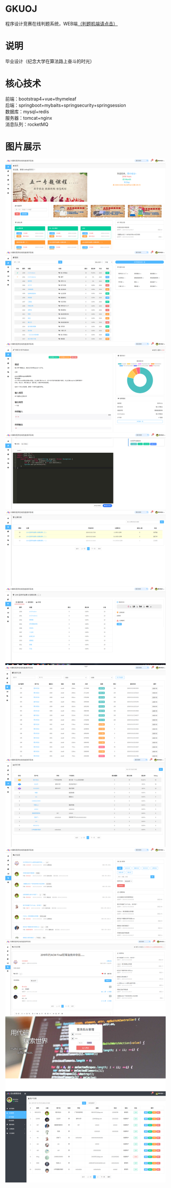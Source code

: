 # GKUOJ
程序设计竞赛在线判题系统，WEB端<a href = "https://github.com/chinawim/Judge" target="_blank" >（判题机端请点击）</a><br/>
# 说明
毕业设计（纪念大学在算法路上奋斗的时光）<br/>
# 核心技术
前端：bootstrap4+vue+thymeleaf<br/>
后端：springboot+mybaits+springsecurity+springsession<br/>
数据库：mysql+redis<br/>
服务器：tomcat+nginx<br/>
消息队列：rocketMQ<br/>
# 图片展示
<img src = "https://github.com/ChinaWim/GKUOJ/blob/master/images/1.png" > <br/>
<img src = "https://github.com/ChinaWim/GKUOJ/blob/master/images/2.png" > <br/>
<img src = "https://github.com/ChinaWim/GKUOJ/blob/master/images/3.png" > <br/>
<img src = "https://github.com/ChinaWim/GKUOJ/blob/master/images/4.png" > <br/>
<img src = "https://github.com/ChinaWim/GKUOJ/blob/master/images/5.png" > <br/>
<img src = "https://github.com/ChinaWim/GKUOJ/blob/master/images/6.png" > <br/>
<img src = "https://github.com/ChinaWim/GKUOJ/blob/master/images/7.png" > <br/>
<img src = "https://github.com/ChinaWim/GKUOJ/blob/master/images/8.png" > <br/>
<img src = "https://github.com/ChinaWim/GKUOJ/blob/master/images/9.png" > <br/>
<img src = "https://github.com/ChinaWim/GKUOJ/blob/master/images/10.png" >
<img src = "https://github.com/ChinaWim/GKUOJ/blob/master/images/11.png" >
<img src = "https://github.com/ChinaWim/GKUOJ/blob/master/images/12.png" >








